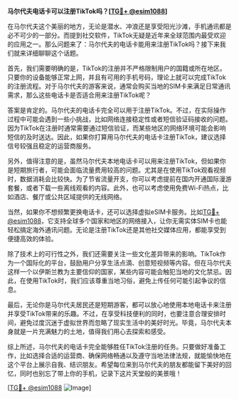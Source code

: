 **马尔代夫电话卡可以注册TikTok吗？[[TG💪+ @esim1088](https://t.me/s/esim1088)]**

在马尔代夫这个美丽的地方，无论是潜水、冲浪还是享受阳光沙滩，手机通讯都是必不可少的一部分。而提到社交软件，TikTok无疑是近年来全球范围内最受欢迎的应用之一。那么问题来了：马尔代夫的电话卡能用来注册TikTok吗？接下来我们就来详细聊聊这个话题。

首先，我们需要明确的是，TikTok的注册并不严格限制用户的国籍或所在地区。只要你的设备能够正常上网，并且有可用的手机号码，理论上就可以完成TikTok的注册流程。对于马尔代夫的游客来说，通常会购买当地的SIM卡来满足日常通讯需求，那么这些电话卡是否适合用来注册TikTok呢？

答案是肯定的。马尔代夫的电话卡完全可以用于注册TikTok。不过，在实际操作过程中可能会遇到一些小挑战，比如网络连接稳定性或者短信验证码接收的问题。因为TikTok在注册时通常需要通过短信验证，而某些地区的网络环境可能会影响短信的及时送达。因此，如果你打算用马尔代夫的电话卡注册TikTok，建议选择信号较强且稳定的运营商服务。

另外，值得注意的是，虽然马尔代夫本地电话卡可以用来注册TikTok，但如果你是短期旅行者，可能会面临流量费用较高的问题。尤其是在使用TikTok观看视频时，数据消耗会比较快。为了节省流量开支，你可以考虑提前在国内开通国际漫游套餐，或者下载一些离线观看的内容。此外，也可以考虑使用免费Wi-Fi热点，比如酒店、餐厅或公共区域提供的无线网络。

当然，如果你不想频繁更换电话卡，还可以选择虚拟eSIM卡服务。比如[TG💪+ @esim1088](https://t.me/s/esim1088)，它支持全球多个国家和地区的网络接入，让你无需实体SIM卡也能轻松搞定海外通讯问题。无论是注册TikTok还是其他社交媒体应用，都能享受到便捷高效的体验。

除了技术上的可行性之外，我们还需要关注一些文化差异带来的影响。TikTok作为一个国际化的平台，鼓励用户分享生活点滴、创意短视频等内容。但在马尔代夫这样一个以伊斯兰教为主要信仰的国家，某些内容可能会触犯当地的文化禁忌。因此，在使用TikTok时，我们应该尊重当地习俗，避免上传任何可能引起争议的信息。

最后，无论你是马尔代夫居民还是短期游客，都可以放心地使用本地电话卡来注册并享受TikTok带来的乐趣。不过，在享受科技便利的同时，也要注意合理安排时间，避免过度沉迷于虚拟世界而忽略了现实生活中的美好时光。毕竟，马尔代夫本身就是一片充满魅力的土地，值得我们用心去探索和感受。

综上所述，马尔代夫的电话卡完全能够胜任TikTok注册的任务。只要做好准备工作，比如选择合适的运营商、确保网络畅通以及遵守当地法律法规，就能愉快地在这个平台上展示自我、结识朋友。希望每位来到马尔代夫的朋友都能留下美好的回忆，同时也别忘了带上你的手机，记录下这片天堂般的美景哦！

[[TG💪+ @esim1088](https://t.me/s/esim1088) ![Image](https://i.postimg.cc/4NQfJmqS/Snipaste-2025-05-13-00-14-12.png)]